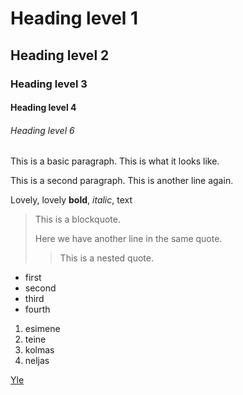 # Heading level 1

## Heading level 2

### Heading level 3

#### Heading level 4

###### Heading level 6

This is a basic paragraph. This is what it looks like.

This is a second paragraph. 
This is another line again.

Lovely, lovely **bold**, *italic*, text

> This is a blockquote.
>
> Here we have another line in the same quote.
>
>> This is a nested quote.


- first
- second
- third
- fourth

1. esimene
2. teine
3. kolmas
4. neljas

[Yle](https://yle.fi/ "The finnish news")
